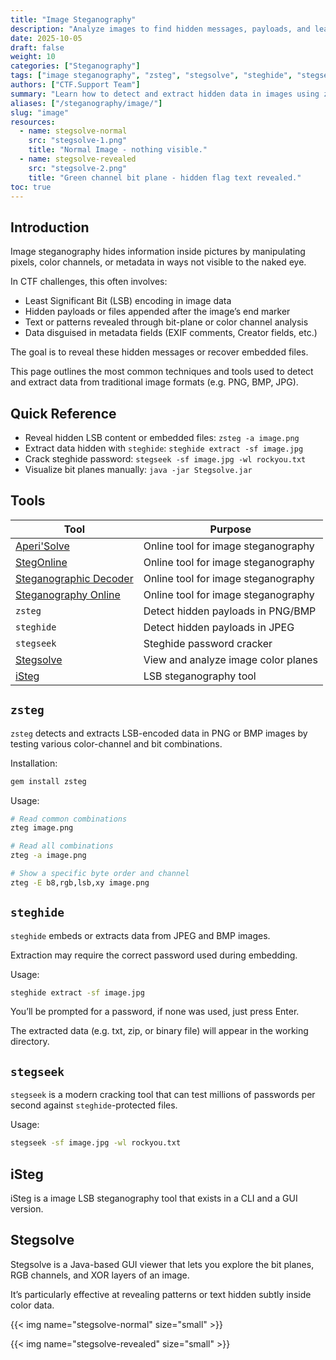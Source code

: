 ```yaml
---
title: "Image Steganography"
description: "Analyze images to find hidden messages, payloads, and least significant bit (LSB) manipulations using tools like zsteg, Stegsolve, steghide, and stegseek."
date: 2025-10-05
draft: false
weight: 10
categories: ["Steganography"]
tags: ["image steganography", "zsteg", "stegsolve", "steghide", "stegseek", "lsb", "ctf"]
authors: ["CTF.Support Team"]
summary: "Learn how to detect and extract hidden data in images using zsteg, Stegsolve, steghide, stegseek, and other steganographic analysis tools."
aliases: ["/steganography/image/"]
slug: "image"
resources:
  - name: stegsolve-normal
    src: "stegsolve-1.png"
    title: "Normal Image - nothing visible."
  - name: stegsolve-revealed
    src: "stegsolve-2.png"
    title: "Green channel bit plane - hidden flag text revealed."
toc: true
---
```


## Introduction

Image steganography hides information inside pictures by manipulating pixels, color channels, or metadata in ways not visible to the naked eye.

In CTF challenges, this often involves:

- Least Significant Bit (LSB) encoding in image data
- Hidden payloads or files appended after the image’s end marker
- Text or patterns revealed through bit-plane or color channel analysis
- Data disguised in metadata fields (EXIF comments, Creator fields, etc.)

The goal is to reveal these hidden messages or recover embedded files.

This page outlines the most common techniques and tools used to detect and extract data from traditional image formats (e.g. PNG, BMP, JPG).

## Quick Reference

- Reveal hidden LSB content or embedded files: `zsteg -a image.png`
- Extract data hidden with `steghide`: `steghide extract -sf image.jpg`
- Crack steghide password: `stegseek -sf image.jpg -wl rockyou.txt`
- Visualize bit planes manually: `java -jar Stegsolve.jar`

## Tools

| Tool                                                                 | Purpose                             |
|----------------------------------------------------------------------|-------------------------------------|
| [Aperi'Solve](https://aperisolve.fr/)                                | Online tool for image steganography |
| [StegOnline](https://stegonline.georgeom.net/i)                      | Online tool for image steganography |
| [Steganographic Decoder](https://futureboy.us/stegano/decinput.html) | Online tool for image steganography |
| [Steganography Online](https://stylesuxx.github.io/steganography/)   | Online tool for image steganography |
| `zsteg`                                                              | Detect hidden payloads in PNG/BMP   |
| `steghide`                                                           | Detect hidden payloads in JPEG      |
| `stegseek`                                                           | Steghide password cracker           |
| [Stegsolve](http://www.caesum.com/handbook/Stegsolve.jar)            | View and analyze image color planes |
| [iSteg](https://github.com/rafiibrahim8/iSteg)                       | LSB steganography tool              |

## `zsteg`

`zsteg` detects and extracts LSB-encoded data in PNG or BMP images by testing various color-channel and bit combinations.

Installation:

```bash
gem install zsteg
```

Usage:

```bash
# Read common combinations
zteg image.png

# Read all combinations
zteg -a image.png

# Show a specific byte order and channel
zteg -E b8,rgb,lsb,xy image.png
```

## `steghide`

`steghide` embeds or extracts data from JPEG and BMP images.

Extraction may require the correct password used during embedding.

Usage:

```bash
steghide extract -sf image.jpg
```

You’ll be prompted for a password, if none was used, just press Enter.

The extracted data (e.g. txt, zip, or binary file) will appear in the working directory.

## `stegseek`

`stegseek` is a modern cracking tool that can test millions of passwords per second against `steghide`-protected files.

Usage:

```bash
stegseek -sf image.jpg -wl rockyou.txt
```

## iSteg

iSteg is a image LSB steganography tool that exists in a CLI and a GUI version.

## Stegsolve

Stegsolve is a Java-based GUI viewer that lets you explore the bit planes, RGB channels, and XOR layers of an image.

It’s particularly effective at revealing patterns or text hidden subtly inside color data.

{{< img name="stegsolve-normal" size="small" >}}

{{< img name="stegsolve-revealed" size="small" >}}
